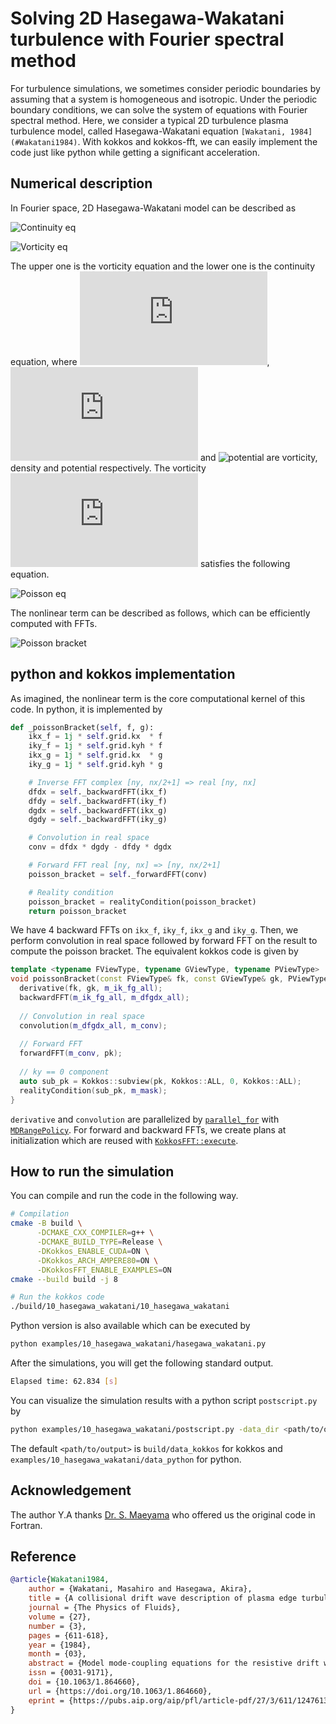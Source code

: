 <!--
SPDX-FileCopyrightText: (C) The kokkos-fft development team, see COPYRIGHT.md file

SPDX-License-Identifier: MIT OR Apache-2.0 WITH LLVM-exception
-->

# Solving 2D Hasegawa-Wakatani turbulence with Fourier spectral method

For turbulence simulations, we sometimes consider periodic boundaries by assuming that a system is homogeneous and isotropic. Under the periodic boundary conditions, we can solve the system of equations with Fourier spectral method. Here, we consider a typical 2D turbulence plasma turbulence model, called Hasegawa-Wakatani equation `[Wakatani, 1984](#Wakatani1984)`. With kokkos and kokkos-fft, we can easily implement the code just like python while getting a significant acceleration.

## Numerical description

In Fourier space, 2D Hasegawa-Wakatani model can be described as

 ![Continuity eq](https://latex.codecogs.com/svg.latex?\frac{\partial\hat{u}_k}{\partial{t}}+\\{\tilde{\phi},\tilde{u}\\}_k=-C_{k}\left(\hat{\phi}_k-\hat{n}_k\right)-\nu{k}^4\hat{u}_k)

 ![Vorticity eq](https://latex.codecogs.com/svg.latex?\frac{\partial\hat{n}_k}{\partial{t}}+\\{\tilde{\phi},\tilde{n}\\}_k=-i\kappa{k_{y}}\hat{\phi}_k+C_{k}\left(\hat{\phi}_k-\hat{n}_k\right)-\nu{k}^4\hat{n}_k)

The upper one is the vorticity equation and the lower one is the continuity equation, where ![vorticity](https://latex.codecogs.com/svg.latex?u), ![density](https://latex.codecogs.com/svg.latex?n) and ![potential](https://latex.codecogs.com/svg.latex?\phi) are vorticity, density and potential respectively. The vorticity ![vorticity](https://latex.codecogs.com/svg.latex?u) satisfies the following equation.

 ![Poisson eq](https://latex.codecogs.com/svg.latex?\tilde{u}=\nabla^2\tilde{\phi})

The nonlinear term can be described as follows, which can be efficiently computed with FFTs.

![Poisson bracket](https://latex.codecogs.com/svg.latex?\\{\tilde{\phi},\tilde{n}\\}_k=-\sum_{k'}\sum_{k''}\delta_{k+k'+k'',0}\left(k_{x}'k_{y}''-k_{y}'k_{x}''\right)\hat{\phi}^{\ast}_{k'}\hat{n}^{\ast}_{k''})

## python and kokkos implementation

As imagined, the nonlinear term is the core computational kernel of this code. In python, it is implemented by

```python
def _poissonBracket(self, f, g):
    ikx_f = 1j * self.grid.kx  * f
    iky_f = 1j * self.grid.kyh * f
    ikx_g = 1j * self.grid.kx  * g
    iky_g = 1j * self.grid.kyh * g

    # Inverse FFT complex [ny, nx/2+1] => real [ny, nx]
    dfdx = self._backwardFFT(ikx_f)
    dfdy = self._backwardFFT(iky_f)
    dgdx = self._backwardFFT(ikx_g)
    dgdy = self._backwardFFT(iky_g)

    # Convolution in real space
    conv = dfdx * dgdy - dfdy * dgdx

    # Forward FFT real [ny, nx] => [ny, nx/2+1]
    poisson_bracket = self._forwardFFT(conv)

    # Reality condition
    poisson_bracket = realityCondition(poisson_bracket)
    return poisson_bracket
```

We have 4 backward FFTs on `ikx_f`, `iky_f`, `ikx_g` and `iky_g`. Then, we perform convolution in real space followed by
forward FFT on the result to compute the poisson bracket. The equivalent kokkos code is given by

```C++
template <typename FViewType, typename GViewType, typename PViewType>
void poissonBracket(const FViewType& fk, const GViewType& gk, PViewType& pk) {
  derivative(fk, gk, m_ik_fg_all);
  backwardFFT(m_ik_fg_all, m_dfgdx_all);
  
  // Convolution in real space
  convolution(m_dfgdx_all, m_conv);
  
  // Forward FFT
  forwardFFT(m_conv, pk);
  
  // ky == 0 component
  auto sub_pk = Kokkos::subview(pk, Kokkos::ALL, 0, Kokkos::ALL);
  realityCondition(sub_pk, m_mask);
}
```

`derivative` and `convolution` are parallelized by [`parallel_for`](https://kokkos.org/kokkos-core-wiki/API/core/parallel-dispatch/parallel_for.html) with [`MDRangePolicy`](https://kokkos.org/kokkos-core-wiki/API/core/policies/MDRangePolicy.html). For forward and backward FFTs, we create plans at initialization which are reused with [`KokkosFFT::execute`](https://kokkosfft.readthedocs.io/en/latest/intro/using.html#reuse-fft-plan). 


## How to run the simulation

You can compile and run the code in the following way.

```bash
# Compilation
cmake -B build \
      -DCMAKE_CXX_COMPILER=g++ \
      -DCMAKE_BUILD_TYPE=Release \
      -DKokkos_ENABLE_CUDA=ON \
      -DKokkos_ARCH_AMPERE80=ON \
      -DKokkosFFT_ENABLE_EXAMPLES=ON
cmake --build build -j 8

# Run the kokkos code
./build/10_hasegawa_wakatani/10_hasegawa_wakatani 
```

Python version is also available which can be executed by

```bash
python examples/10_hasegawa_wakatani/hasegawa_wakatani.py
```

After the simulations, you will get the following standard output.

```bash
Elapsed time: 62.834 [s]
```

You can visualize the simulation results with a python script `postscript.py` by

```bash
python examples/10_hasegawa_wakatani/postscript.py -data_dir <path/to/output>
```

The default `<path/to/output>` is `build/data_kokkos` for kokkos and `examples/10_hasegawa_wakatani/data_python` for python.

## Acknowledgement

The author Y.A thanks [Dr. S. Maeyama](https://github.com/smaeyama) who offered us the original code in Fortran.

## Reference

```bibtex
@article{Wakatani1984,
    author = {Wakatani, Masahiro and Hasegawa, Akira},
    title = {A collisional drift wave description of plasma edge turbulence},
    journal = {The Physics of Fluids},
    volume = {27},
    number = {3},
    pages = {611-618},
    year = {1984},
    month = {03},
    abstract = {Model mode‐coupling equations for the resistive drift wave instability are numerically solved for realistic parameters found in tokamak edge plasmas. The Bohm diffusion is found to result if the parallel wavenumber is chosen to maximize the growth rate for a given value of the perpendicular wavenumber. The saturated turbulence energy has a broad frequency spectrum with a large fluctuation level proportional to κ̄ (=ρs/Ln, the normalized inverse scale length of the density gradient) and a wavenumber spectrum of the two‐dimensional Kolmogorov–Kraichnan type, ∼k−3.},
    issn = {0031-9171},
    doi = {10.1063/1.864660},
    url = {https://doi.org/10.1063/1.864660},
    eprint = {https://pubs.aip.org/aip/pfl/article-pdf/27/3/611/12476138/611\_1\_online.pdf},
}
```
